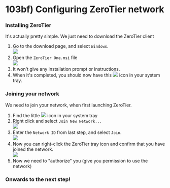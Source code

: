 # 103bf) Configuring ZeroTier network

### Installing ZeroTier

It's actually pretty simple. We just need to download the ZeroTier client

1. Go to the download page, and select `Windows`.\
   ![](https://shx.is/5BD\_\_7440.png)
2. Open the `ZeroTier One.msi` file\
   ![](https://shx.is/5BE0fD3yL.png)
3. It won't give any installation prompt or instructions.
4. When it's completed, you should now have this ![](https://shx.is/5BE0DjXJn.png) icon in your system tray.

### Joining your network

We need to join your network, when first launching ZeroTier.

1. Find the little ![](https://shx.is/5BE0DjXJn.png) icon in your system tray
2. Right click and select `Join New Network...` \
   ![](https://shx.is/5BE1Hq0Km.png)
3. &#x20;Enter the `Network ID` from last step, and select `Join`.\
   ![](https://shx.is/5BE2gmw8E.png)
4. Now you can right-click the ZeroTier tray icon and confirm that you have joined the network.\
   ![](https://shx.is/5BE2CJxtZ.png)
5. Now we need to "authorize" you (give you permission to use the network)

### Onwards to the next step!
